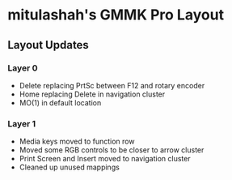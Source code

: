 # mitulashah's GMMK Pro Layout

## Layout Updates

### Layer 0
- Delete replacing PrtSc between F12 and rotary encoder
- Home replacing Delete in navigation cluster
- MO(1) in default location

### Layer 1
- Media keys moved to function row
- Moved some RGB controls to be closer to arrow cluster
- Print Screen and Insert moved to navigation cluster
- Cleaned up unused mappings
